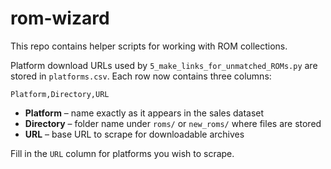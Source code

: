 # rom-wizard

This repo contains helper scripts for working with ROM collections.

Platform download URLs used by `5_make_links_for_unmatched_ROMs.py` are stored
in `platforms.csv`.  Each row now contains three columns:

```
Platform,Directory,URL
```

* **Platform** – name exactly as it appears in the sales dataset
* **Directory** – folder name under `roms/` or `new_roms/` where files are
  stored
* **URL** – base URL to scrape for downloadable archives

Fill in the `URL` column for platforms you wish to scrape.
